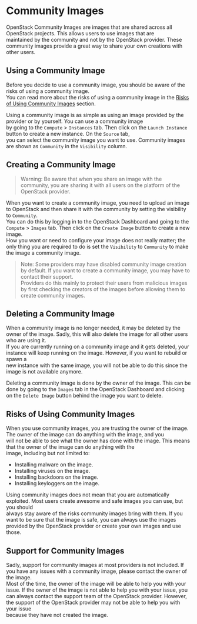 # Community Images

OpenStack Community Images are images that are shared across all OpenStack projects. This allows users to use images that are  
maintained by the community and not by the OpenStack provider. These community images provide a great way to share your own creations with other users.

## Using a Community Image
Before you decide to use a community image, you should be aware of the risks of using a community image.  
You can read more about the risks of using a community image in the [Risks of Using Community Images](#risks-of-using-community-images) section.

Using a community image is as simple as using an image provided by the provider or by yourself. You can use a community image  
by going to the `Compute` > `Instances` tab. Then click on the `Launch Instance` button to create a new instance. On the `Source` tab,  
you can select the community image you want to use. Community images are shown as `Community` in the `Visibility` column.

## Creating a Community Image
> Warning: Be aware that when you share an image with the community, you are sharing it with all users on the platform of the OpenStack provider.

When you want to create a community image, you need to upload an image to OpenStack and then share it with the community by setting the visibility to `Community`.  
You can do this by logging in to the OpenStack Dashboard and going to the `Compute` > `Images` tab. Then click on the `Create Image` button to create a new image.  
How you want   or need to configure your image does not really matter; the only thing you are required to do is set the `Visibility` to `Community` to make the image a community image.

> Note: Some providers may have disabled community image creation by default. If you want to create a community image, you may have to contact their support.  
Providers do this mainly to protect their users from malicious images by first checking the creators of the images before allowing them to create community images.

## Deleting a Community Image
When a community image is no longer needed, it may be deleted by the owner of the image. Sadly, this will also delete the image for all other users who are using it.  
If you are currently running on a community image and it gets deleted, your instance will keep running on the image. However, if you want to rebuild or spawn a  
new instance with the same image, you will not be able to do this since the image is not available anymore.

Deleting a community image is done by the owner of the image. This can be done by going to the `Images` tab in the OpenStack Dashboard and clicking  
on the `Delete Image` button behind the image you want to delete.

## Risks of Using Community Images
When you use community images, you are trusting the owner of the image. The owner of the image can do anything with the image, and you  
will not be able to see what the owner has done with the image. This means that the owner of the image can do anything with the  
image, including but not limited to:
- Installing malware on the image.
- Installing viruses on the image.
- Installing backdoors on the image.
- Installing keyloggers on the image.

Using community images does not mean that you are automatically exploited. Most users create awesome and safe images you can use, but you should  
always stay aware of the risks community images bring with them. If you want to be sure that the image is safe, you can always use the images  
provided by the OpenStack provider or create your own images and use those.

## Support for Community Images
Sadly, support for community images at most providers is not included. If you have any issues with a community image, please contact the owner of the image.  
Most of the time, the owner of the image will be able to help you with your issue. If the owner of the image is not able to help you with your issue, you  
can always contact the support team of the OpenStack provider. However, the support of the OpenStack provider may not be able to help you with your issue  
because they have not created the image.
